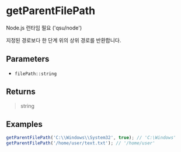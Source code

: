 # getParentFilePath <Badge type="tip" text="JavaScript" />

<span class="node-required">Node.js 런타임 필요 ('qsu/node')</span>

지정된 경로보다 한 단계 위의 상위 경로를 반환합니다.

## Parameters

- `filePath::string`

## Returns

> string

## Examples

```javascript
getParentFilePath('C:\\Windows\\System32', true); // 'C:\Windows'
getParentFilePath('/home/user/text.txt'); // '/home/user'
```
